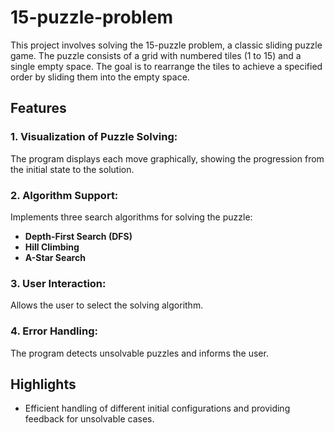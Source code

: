 # 15-puzzle-problem

This project involves solving the 15-puzzle problem, a classic sliding puzzle game. The puzzle consists of a grid with numbered tiles (1 to 15) and a single empty space. The goal is to rearrange the tiles to achieve a specified order by sliding them into the empty space.

## **Features**
### **1.  Visualization of Puzzle Solving:** 
The program displays each move graphically, showing the progression from the initial state to the solution.
### **2.  Algorithm Support:** 
Implements three search algorithms for solving the puzzle:
* **Depth-First Search (DFS)**
* **Hill Climbing**
* **A-Star Search**
### **3.  User Interaction:** 
Allows the user to select the solving algorithm.
### **4.  Error Handling:** 
The program detects unsolvable puzzles and informs the user.
## **Highlights**
* Efficient handling of different initial configurations and providing feedback for unsolvable cases.
